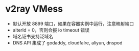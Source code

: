 # v2ray VMess

- 默认开放 8899 端口，如果在容器实例中运行，注意映射端口
- alterId = 0，否则会报 io timeout 错误
- 域名证书支持泛域名
- DNS API 集成了 godaddy, cloudfalre, aliyun, dnspod
